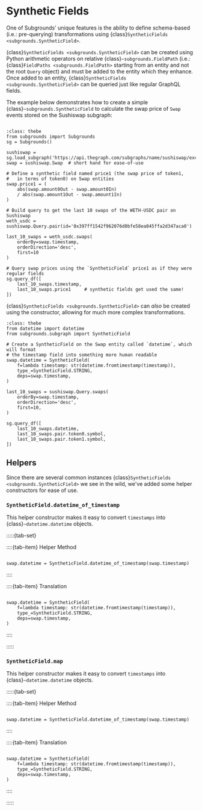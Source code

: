 # Synthetic Fields

One of Subgrounds' unique features is the ability to define schema-based (i.e.: pre-querying) transformations using {class}`SyntheticFields <subgrounds.SyntheticField>`.

{class}`SyntheticFields <subgrounds.SyntheticField>` can be created using Python arithmetic operators on relative {class}`~subgrounds.FieldPath` (i.e.: {class}`FieldPaths <subgrounds.FieldPath>` starting from an entity and not the root `Query` object) and must be added to the entity which they enhance. Once added to an entity, {class}`SyntheticFields <subgrounds.SyntheticField>` can be queried just like regular GraphQL fields.

The example below demonstrates how to create a simple {class}`~subgrounds.SyntheticField` to calculate the swap price of `Swap` events stored on the Sushiswap subgraph:

```{thebe-button}
```

```{code-block} python
:class: thebe
from subgrounds import Subgrounds
sg = Subgrounds()

sushiswap = sg.load_subgraph('https://api.thegraph.com/subgraphs/name/sushiswap/exchange')
swap = sushiswap.Swap  # short hand for ease-of-use

# Define a synthetic field named price1 (the swap price of token1,
#   in terms of token0) on Swap entities
swap.price1 = (
    abs(swap.amount0Out - swap.amount0In)
    / abs(swap.amount1Out - swap.amount1In)
)

# Build query to get the last 10 swaps of the WETH-USDC pair on Sushiswap 
weth_usdc = sushiswap.Query.pair(id='0x397ff1542f962076d0bfe58ea045ffa2d347aca0')

last_10_swaps = weth_usdc.swaps(
    orderBy=swap.timestamp,
    orderDirection='desc',
    first=10
)

# Query swap prices using the `SyntheticField` price1 as if they were regular fields
sg.query_df([
    last_10_swaps.timestamp,
    last_10_swaps.price1     # synthetic fields get used the same!
])
```

{class}`SyntheticFields <subgrounds.SyntheticField>` can *also* be created using the constructor, allowing for much more complex transformations.

```{code-block} python
:class: thebe
from datetime import datetime
from subgrounds.subgraph import SyntheticField

# Create a SyntheticField on the Swap entity called `datetime`, which will format 
# the timestamp field into something more human readable
swap.datetime = SyntheticField(
    f=lambda timestamp: str(datetime.fromtimestamp(timestamp)),
    type_=SyntheticField.STRING,
    deps=swap.timestamp,
)

last_10_swaps = sushiswap.Query.swaps(
    orderBy=swap.timestamp,
    orderDirection='desc',
    first=10,
)

sg.query_df([
    last_10_swaps.datetime,
    last_10_swaps.pair.token0.symbol,
    last_10_swaps.pair.token1.symbol,
])
```

## Helpers

Since there are several common instances {class}`SyntheticFields <subgrounds.SyntheticField>` we see in the wild, we've added some helper constructors for ease of use.

### `SyntheticField.datetime_of_timestamp`

This helper constructor makes it easy to convert `timestamps` into {class}`~datetime.datetime` objects.

:::::{tab-set}

::::{tab-item} Helper Method
```{code-block} python

swap.datetime = SyntheticField.datetime_of_timestamp(swap.timestamp)
```
::::

::::{tab-item} Translation
```{code-block} python

swap.datetime = SyntheticField(
    f=lambda timestamp: str(datetime.fromtimestamp(timestamp)),
    type_=SyntheticField.STRING,
    deps=swap.timestamp,
)
```
::::

:::::

### `SyntheticField.map`

This helper constructor makes it easy to convert `timestamps` into {class}`~datetime.datetime` objects.

:::::{tab-set}

::::{tab-item} Helper Method
```{code-block} python

swap.datetime = SyntheticField.datetime_of_timestamp(swap.timestamp)
```
::::

::::{tab-item} Translation
```{code-block} python

swap.datetime = SyntheticField(
    f=lambda timestamp: str(datetime.fromtimestamp(timestamp)),
    type_=SyntheticField.STRING,
    deps=swap.timestamp,
)
```
::::

:::::
